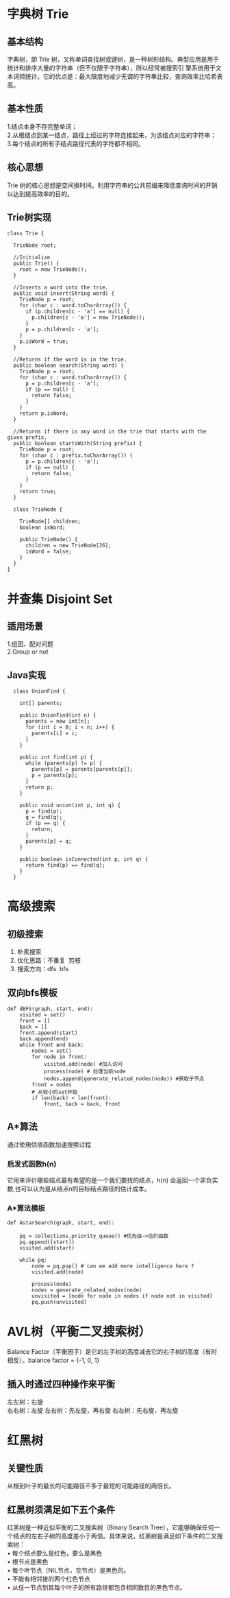 # 字典树 Trie   
## 基本结构
字典树，即 Trie 树，又称单词查找树或键树，是一种树形结构。典型应用是用于统计和排序大量的字符串（但不仅限于字符串），所以经常被搜索引
擎系统用于文本词频统计。它的优点是：最大限度地减少无谓的字符串比较，查询效率比哈希表高。
## 基本性质
1.结点本身不存完整单词；    
2.从根结点到某一结点，路径上经过的字符连接起来，为该结点对应的字符串；    
3.每个结点的所有子结点路径代表的字符都不相同。    
## 核心思想
Trie 树的核心思想是空间换时间。利用字符串的公共前缀来降低查询时间的开销以达到提高效率的目的。
## Trie树实现
```
class Trie {

  TrieNode root;

  //Initialize
  public Trie() {
    root = new TrieNode();
  }

  //Inserts a word into the trie.
  public void insert(String word) {
    TrieNode p = root;
    for (char c : word.toCharArray()) {
      if (p.children[c - 'a'] == null) {
        p.children[c - 'a'] = new TrieNode();
      }
      p = p.children[c - 'a'];
    }
    p.isWord = true;
  }

  //Returns if the word is in the trie.
  public boolean search(String word) {
    TrieNode p = root;
    for (char c : word.toCharArray()) {
      p = p.children[c - 'a'];
      if (p == null) {
        return false;
      }
    }
    return p.isWord;
  }

  //Returns if there is any word in the trie that starts with the given prefix.
  public boolean startsWith(String prefix) {
    TrieNode p = root;
    for (char c : prefix.toCharArray()) {
      p = p.children[c - 'a'];
      if (p == null) {
        return false;
      }
    }
    return true;
  }

  class TrieNode {

    TrieNode[] children;
    boolean isWord;

    public TrieNode() {
      children = new TrieNode[26];
      isWord = false;
    }
  }
}
```

# 并查集 Disjoint Set
## 适用场景
1.组团、配对问题    
2.Group or not
## Java实现
```
  class UnionFind {

    int[] parents;

    public UnionFind(int n) {
      parents = new int[n];
      for (int i = 0; i < n; i++) {
        parents[i] = i;
      }
    }

    public int find(int p) {
      while (parents[p] != p) {
        parents[p] = parents[parents[p]];
        p = parents[p];
      }
      return p;
    }

    public void union(int p, int q) {
      p = find(p);
      q = find(q);
      if (p == q) {
        return;
      }
      parents[p] = q;
    }

    public boolean isConnected(int p, int q) {
      return find(p) == find(q);
    }
  }
```    
# 高级搜索
## 初级搜索
1. 朴素搜索    
2. 优化思路：不重复&nbsp;&nbsp;剪枝    
3. 搜索方向：dfs&nbsp;&nbsp;bfs    
## 双向bfs模板
```
def dBFS(graph, start, end):
    visited = set()
    front = []
    back = []
    front.append(start)
    back.append(end)
    while front and back:
        nodes = set()
        for node in front:
            visited.add(node) #加入访问
            process(node) # 处理当前node
            nodes.append(generate_related_nodes(node)) #获取子节点
        front = nodes
        # 从较小的set开始
        if len(back) < len(front):
            front, back = back, front
```
## A*算法
通过使用估值函数加速搜索过程
### 启发式函数h(n)
它用来评价哪些结点最有希望的是一个我们要找的结点，h(n) 会返回一个非负实数,也可以认为是从结点n的目标结点路径的估计成本。
### A*算法模板
```
def AstarSearch(graph, start, end):

    pq = collections.priority_queue() #优先级—>估价函数
    pq.append([start])
    visited.add(start)

    while pq:
        node = pq.pop() # can we add more intelligence here ?
        visited.add(node)

        process(node)
        nodes = generate_related_nodes(node)
        unvisited = [node for node in nodes if node not in visited]
        pq.push(unvisited)
```
# AVL树（平衡二叉搜索树）
Balance Factor（平衡因子）是它的左子树的高度减去它的右子树的高度（有时相反）。balance factor = {-1, 0, 1}
## 插入时通过四种操作来平衡
左左树：右旋    
右右树：左旋
左右树：先左旋，再右旋
右左树：先右旋，再左旋
# 红黑树
## 关键性质
从根到叶子的最长的可能路径不多于最短的可能路径的两倍长。
## 红黑树须满足如下五个条件
红黑树是一种近似平衡的二叉搜索树（Binary Search Tree），它能够确保任何一个结点的左右子树的高度差小于两倍。具体来说，红黑树是满足如下条件的二叉搜索树：    
• 每个结点要么是红色，要么是黑色    
• 根节点是黑色    
• 每个叶节点（NIL节点，空节点）是黑色的。    
• 不能有相邻接的两个红色节点    
• 从任一节点到其每个叶子的所有路径都包含相同数目的黑色节点。    